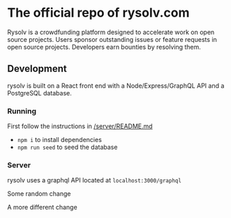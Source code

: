 # The official repo of rysolv.com

Rysolv is a crowdfunding platform designed to accelerate work on open source projects. Users sponsor outstanding issues or feature requests in open source projects. Developers earn bounties by resolving them.

## Development

rysolv is built on a React front end with a Node/Express/GraphQL API and a PostgreSQL database.

### Running

First follow the instructions in [/server/README.md](/server/README.md)

- `npm i` to install dependencies
- `npm run seed` to seed the database

### Server

rysolv uses a graphql API located at `localhost:3000/graphql`

Some random change

A more different change
